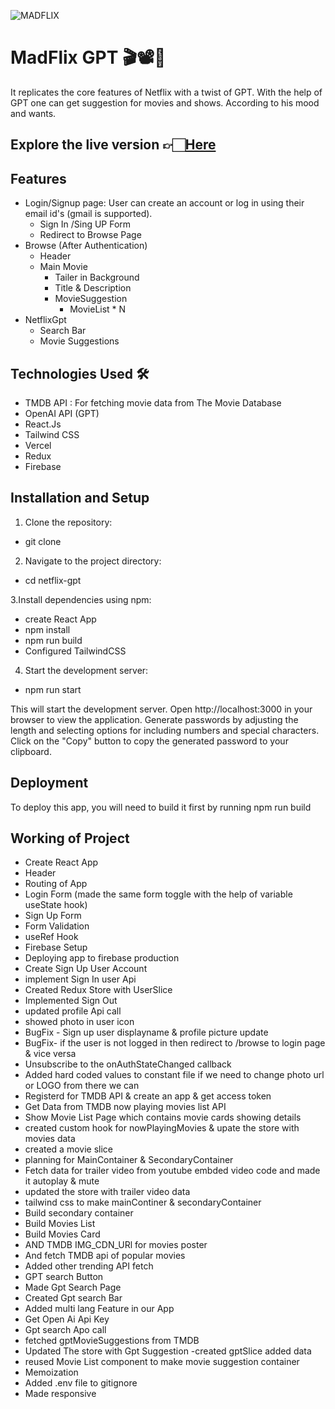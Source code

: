 ![MADFLIX](https://github.com/ImSakshiRai/MADFLIX-GPT/assets/92684307/1686549a-6ce3-4358-98cc-65724e4c781d)

# MadFlix GPT 🎬📽️🍿
It replicates the core features of Netflix with a twist of GPT.
With the help of GPT one can get suggestion  for movies and shows. 
According to his mood and wants.
 

## Explore the live version 👉🏻[Here](https://madflix-gpt-iamsakshirai.vercel.app/) 


## Features
- Login/Signup page: User can create an account or log in using their email id's (gmail is supported).
     - Sign In /Sing UP Form
     - Redirect to Browse Page
- Browse (After Authentication)
   - Header
   - Main Movie
      - Tailer in Background
      - Title & Description
      - MovieSuggestion
           - MovieList * N
- NetflixGpt
   - Search Bar
   - Movie Suggestions


## Technologies Used 🛠️
- TMDB API  : For fetching movie data from The Movie Database
- OpenAI API (GPT)
- React.Js
- Tailwind CSS
- Vercel
- Redux
- Firebase

## Installation and Setup
1. Clone the repository:
- git clone

2. Navigate to the project directory: 
- cd netflix-gpt

3.Install dependencies using npm:
- create React App
- npm install
- npm run build
- Configured TailwindCSS

4. Start the development server:
- npm run start 

This will start the development server. Open http://localhost:3000 in your browser to view the application.
Generate passwords by adjusting the length and selecting options for including numbers and special characters.
Click on the "Copy" button to copy the generated password to your clipboard.

## Deployment
To deploy this app, you will need to build it first by running
npm run build

## Working of Project
- Create React App
- Header
- Routing of App
- Login Form  (made the same form toggle  with the help of variable useState hook)
- Sign Up Form
- Form Validation
- useRef Hook
- Firebase Setup
- Deploying app to firebase production
- Create Sign Up User Account
- implement Sign In user Api
- Created Redux Store with UserSlice
- Implemented Sign Out
- updated profile Api call
- showed photo in user icon
- BugFix - Sign up user displayname & profile picture update
- BugFix- if the user is  not logged in then redirect to /browse to login page & vice versa 
- Unsubscribe to the onAuthStateChanged callback
- Added hard coded values to constant file if we need to change photo url or LOGO from there we can
- Registerd for TMDB API & create an app & get access token 
- Get Data from TMDB now playing movies list API
-  Show Movie List Page which contains movie cards showing details
- created custom hook for nowPlayingMovies & upate the store with movies data
- created a movie slice
- planning for MainContainer & SecondaryContainer 
- Fetch data for trailer video from youtube embded video code and made it autoplay & mute
- updated the store with trailer video data
- tailwind css to make mainContiner & secondaryContainer 
- Build secondary container
- Build Movies List
- Build Movies Card
- AND TMDB IMG_CDN_URl for movies poster
- And fetch TMDB api of popular movies
- Added other trending API fetch
- GPT search Button
- Made Gpt Search Page
- Created Gpt search Bar
- Added multi lang Feature in our App 
- Get Open Ai Api Key
- Gpt search Apo call
- fetched gptMovieSuggestions from TMDB
-  Updated The store with Gpt Suggestion -created gptSlice added data
- reused Movie List component to make movie suggestion container
- Memoization
- Added .env file to gitignore
- Made responsive 
